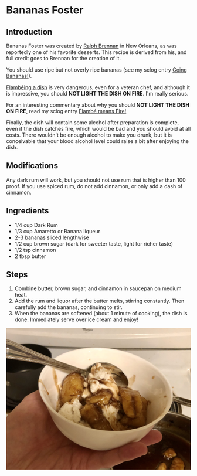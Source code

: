 # Bananas Foster 

## Introduction
Bananas Foster was created by [Ralph Brennan](https://www.brennansneworleans.com/recipes/bananas-foster/) in New Orleans, as was reportedly one of his favorite desserts. This recipe is derived from his, and full credit goes to Brennan for the creation of it.

You should use ripe but not overly ripe bananas (see my sclog entry [Going Bananas!]()).

[Flambéing a dish](https://en.wikipedia.org/wiki/Flambé) is very dangerous, even for a veteran chef, and although it is impressive, you should **NOT LIGHT THE DISH ON FIRE**.  I'm really serious. 

For an interesting commentary about why you should **NOT LIGHT THE DISH ON FIRE**, read my sclog entry [Flambé means Fire!]()

Finally, the dish will contain some alcohol after preparation is complete, even if the dish catches fire, which would be bad and you should avoid at all costs. There wouldn't be enough alcohol to make you drunk, but it is conceivable that your blood alcohol level could raise a bit after enjoying the dish.

## Modifications
Any dark rum will work, but you should not use rum that is higher than 100 proof. If you use spiced rum, do not add cinnamon, or only add a dash of cinnamon.

## Ingredients

* 1/4 cup Dark Rum
* 1/3 cup Amaretto or Banana liqueur 
* 2-3 bananas sliced lengthwise
* 1/2 cup brown sugar (dark for sweeter taste, light for richer taste)
* 1/2 tsp cinnamon
* 2 tbsp butter 

## Steps

1. Combine butter, brown sugar, and cinnamon in saucepan on medium heat. 
2. Add the rum and liquor after the butter melts, stirring constantly. Then carefully add the bananas, continuing to stir.
3. When the bananas are softened (about 1 minute of cooking), the dish is done. Immediately serve over ice cream and enjoy!

![](https://github.com/disulfidebond/scienceyfood/blob/master/Images/IMG_7938.jpg)
